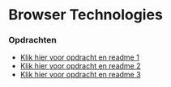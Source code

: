 # Browser Technologies
### Opdrachten
  - [Klik hier voor opdracht en readme 1](https://github.com/muise001/browser-technologies/tree/master/opdracht1)
  - [Klik hier voor opdracht en readme 2](https://github.com/muise001/browser-technologies/tree/master/opdracht2)
  - [Klik hier voor opdracht en readme 3](https://github.com/muise001/browser-technologies/tree/master/opdracht3)
